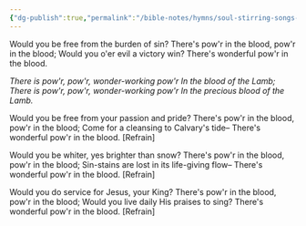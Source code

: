```yaml
---
{"dg-publish":true,"permalink":"/bible-notes/hymns/soul-stirring-songs-and-hymns/there-is-power-in-the-blood/","title":"There is Power in the Blood","created":"","updated":""}
---
```



Would you be free from the burden of sin?
There's pow'r in the blood, pow'r in the blood;
Would you o'er evil a victory win?
There's wonderful pow'r in the blood.

*There is pow'r, pow'r, wonder-working pow'r
In the blood of the Lamb;
There is pow'r, pow'r, wonder-working pow'r
In the precious blood of the Lamb.*

Would you be free from your passion and pride?
There's pow'r in the blood, pow'r in the blood;
Come for a cleansing to Calvary's tide–
There's wonderful pow'r in the blood. [Refrain]

Would you be whiter, yes brighter than snow?
There's pow'r in the blood, pow'r in the blood;
Sin-stains are lost in its life-giving flow–
There's wonderful pow'r in the blood. [Refrain]

Would you do service for Jesus, your King?
There's pow'r in the blood, pow'r in the blood;
Would you live daily His praises to sing?
There's wonderful pow'r in the blood. [Refrain]